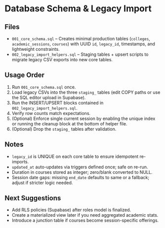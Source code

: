 # Database Schema & Legacy Import

## Files

- `001_core_schema.sql` – Creates minimal production tables (`colleges`, `academic_sessions`, `courses`) with UUID `id`, `legacy_id`, timestamps, and lightweight constraints.
- `002_legacy_import_helpers.sql` – Staging tables + upsert scripts to migrate legacy CSV exports into new core tables.

## Usage Order

1. Run `001_core_schema.sql` once.
2. Load legacy CSVs into the three `staging_` tables (edit COPY paths or use the SQL editor upload in Supabase).
3. Run the INSERT/UPSERT blocks contained in `002_legacy_import_helpers.sql`.
4. Verify row counts match expectations.
5. (Optional) Enforce single current session by enabling the unique index or running the cleanup block at the bottom of helper file.
6. (Optional) Drop the `staging_` tables after validation.

## Notes

- `legacy_id` is UNIQUE on each core table to ensure idempotent re-imports.
- `updated_at` auto-updates via triggers defined once; safe on re-run.
- Duration in courses stored as integer; zero/blank converted to NULL.
- Session date gaps: missing `end_date` defaults to same or a fallback; adjust if stricter logic needed.

## Next Suggestions

- Add RLS policies (Supabase) after roles model is finalized.
- Create a materialized view later if you need aggregated academic stats.
- Introduce a junction table if courses become session-specific offerings.
